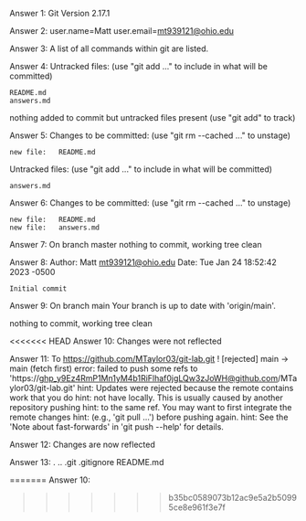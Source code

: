 Answer 1: Git Version 2.17.1

Answer 2: user.name=Matt 
	  user.email=mt939121@ohio.edu

Answer 3: A list of all commands within git are listed.

Answer 4: Untracked files:
  (use "git add <file>..." to include in what will be committed)

	README.md
	answers.md

nothing added to commit but untracked files present (use "git add" to track)

Answer 5: Changes to be committed:
  (use "git rm --cached <file>..." to unstage)

	new file:   README.md

Untracked files:
  (use "git add <file>..." to include in what will be committed)

	answers.md

Answer 6: Changes to be committed:
  (use "git rm --cached <file>..." to unstage)

	new file:   README.md
	new file:   answers.md

Answer 7: On branch master
nothing to commit, working tree clean

Answer 8: Author: Matt <mt939121@ohio.edu>
Date:   Tue Jan 24 18:52:42 2023 -0500

    Initial commit

Answer 9: On branch main
Your branch is up to date with 'origin/main'.

nothing to commit, working tree clean

<<<<<<< HEAD
Answer 10: Changes were not reflected

Answer 11: To https://github.com/MTaylor03/git-lab.git
 ! [rejected]        main -> main (fetch first)
error: failed to push some refs to 'https://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@github.com/MTaylor03/git-lab.git'
hint: Updates were rejected because the remote contains work that you do
hint: not have locally. This is usually caused by another repository pushing
hint: to the same ref. You may want to first integrate the remote changes
hint: (e.g., 'git pull ...') before pushing again.
hint: See the 'Note about fast-forwards' in 'git push --help' for details.

Answer 12: Changes are now reflected

Answer 13: .  ..  .git  .gitignore  README.md












=======
Answer 10:
>>>>>>> b35bc0589073b12ac9e5a2b50995ce8e961f3e7f
